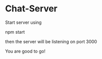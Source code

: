 # Chat-Server

Start server using 

npm start

then the server will be listening on port 3000

You are good to go!

